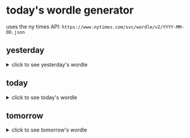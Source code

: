 # today's wordle generator

uses the ny times API: `https://www.nytimes.com/svc/wordle/v2/YYYY-MM-DD.json`

## yesterday

<details>
    <summary>click to see yesterday's wordle</summary>

    ideal

</details>

## today

<details>
    <summary>click to see today's wordle</summary>

    limbo

</details>

## tomorrow

<details>
    <summary>click to see tomorrow's wordle</summary>

    detox

</details>
